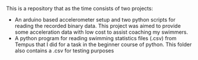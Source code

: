 This is a repository that as the time consists of two projects:
- An arduino based accelerometer setup and two python scripts for reading the recorded binary data.
  This project was aimed to provide some acceleration data with low cost to assist coaching my swimmers.
- A python program for reading swimming statistics files (.csv) from Tempus that I did for a task in the beginner course of python.
  This folder also contains a .csv for testing purposes

